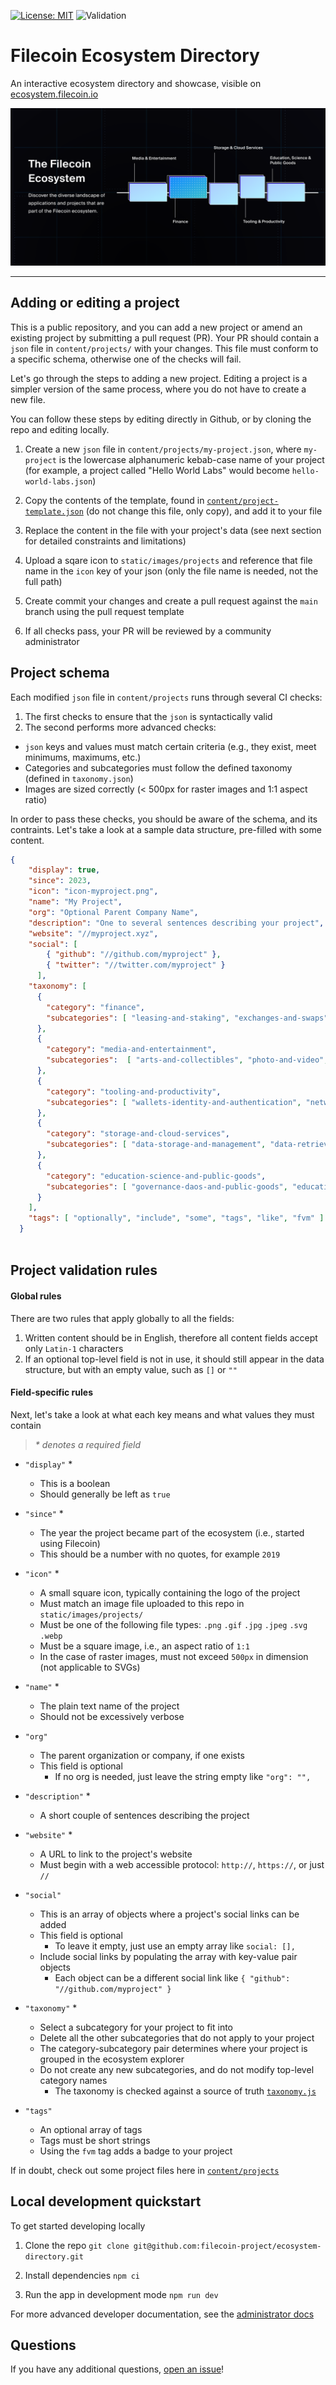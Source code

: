 [![License: MIT](https://img.shields.io/badge/License-MIT-yellow.svg)](https://opensource.org/licenses/MIT) ![Validation](https://github.com/filecoin-project/ecodash/actions/workflows/validation.yml/badge.svg?branch=develop)

# Filecoin Ecosystem Directory

An interactive ecosystem directory and showcase, visible on [ecosystem.filecoin.io](https://ecosystem.filecoin.io)

![Data Programs graph image](static/images/open-graph.png)

***

## Adding or editing a project

This is a public repository, and you can add a new project or amend an existing project by submitting a pull request (PR). Your PR should contain a `json` file in `content/projects/` with your changes. This file must conform to a specific schema, otherwise one of the checks will fail.

Let's go through the steps to adding a new project. Editing a project is a simpler version of the same process, where you do not have to create a new file. 

You can follow these steps by editing directly in Github, or by cloning the repo and editing locally.

1. Create a new `json` file in `content/projects/my-project.json`, where `my-project` is the lowercase alphanumeric kebab-case name of your project (for example, a project called "Hello World Labs" would become `hello-world-labs.json`)

2. Copy the contents of the template, found in [`content/project-template.json`](content/project-template.json) (do not change this file, only copy), and add it to your file

3. Replace the content in the file with your project's data (see next section for detailed constraints and limitations)

4. Upload a sqare icon to `static/images/projects` and reference that file name in the `icon` key of your json (only the file name is needed, not the full path)

5. Create commit your changes and create a pull request against the `main` branch using the pull request template

6. If all checks pass, your PR will be reviewed by a community administrator


## Project schema

Each modified `json` file in `content/projects` runs through several CI checks: 

1. The first checks to ensure that the `json` is syntactically valid
2. The second performs more advanced checks:
  - `json` keys and values must match certain criteria (e.g., they exist, meet minimums, maximums, etc.)
  - Categories and subcategories must follow the defined taxonomy (defined in `taxonomy.json`)
  - Images are sized correctly (< 500px for raster images and 1:1 aspect ratio)

In order to pass these checks, you should be aware of the schema, and its contraints. Let's take a look at a sample data structure, pre-filled with some content.

```json
{
    "display": true,
    "since": 2023,
    "icon": "icon-myproject.png",
    "name": "My Project",
    "org": "Optional Parent Company Name",
    "description": "One to several sentences describing your project",
    "website": "//myproject.xyz",
    "social": [
        { "github": "//github.com/myproject" },
        { "twitter": "//twitter.com/myproject" }
      ],
    "taxonomy": [
      {
        "category": "finance",
        "subcategories": [ "leasing-and-staking", "exchanges-and-swaps", "infrastructure-and-other", "bridges-and-oracles" ]
      },
      {
        "category": "media-and-entertainment",
        "subcategories":  [ "arts-and-collectibles", "photo-and-video", "music", "gaming", "communication-and-social", "publishing-and-news" ]
      },
      {
        "category": "tooling-and-productivity",
        "subcategories": [ "wallets-identity-and-authentication", "network-explorers-and-reputation", "developer-tools-and-other", "privacy-and-security", "ai-productivity-and-utilities" ]
      },
      {
        "category": "storage-and-cloud-services",
        "subcategories": [ "data-storage-and-management", "data-retrieval", "compute-services", "data-curation-and-monetization", "enterprise-solutions" ]
      },
      {
        "category": "education-science-and-public-goods",
        "subcategories": [ "governance-daos-and-public-goods", "education-and-science" ]
      }
    ],
    "tags": [ "optionally", "include", "some", "tags", "like", "fvm" ]
  }
  
```

## Project validation rules

#### Global rules

There are two rules that apply globally to all the fields:

1. Written content should be in English, therefore all content fields accept only `Latin-1` characters
2. If an optional top-level field is not in use, it should still appear in the data structure, but with an empty value, such as `[]` or `""`


#### Field-specific rules

Next, let's take a look at what each key means and what values they must contain
> _* denotes a required field_

- `"display"` *
  - This is a boolean
  - Should generally be left as `true`

- `"since"` *
  - The year the project became part of the ecosystem (i.e., started using Filecoin)
  - This should be a number with no quotes, for example `2019`

- `"icon"` *
  - A small square icon, typically containing the logo of the project
  - Must match an image file uploaded to this repo in `static/images/projects/`
  - Must be one of the following file types: `.png` `.gif` `.jpg` `.jpeg` `.svg` `.webp`
  - Must be a square image, i.e., an aspect ratio of `1:1`
  - In the case of raster images, must not exceed `500px` in dimension (not applicable to SVGs)

- `"name"` *
  - The plain text name of the project
  - Should not be excessively verbose

- `"org"`
  - The parent organization or company, if one exists
  - This field is optional
    - If no org is needed, just leave the string empty like `"org": "",`

- `"description"` *
  - A short couple of sentences describing the project

- `"website"` *
  - A URL to link to the project's website
  - Must begin with a web accessible protocol: `http://`, `https://`, or just `//`

- `"social"`
  - This is an array of objects where a project's social links can be added
  - This field is optional
    - To leave it empty, just use an empty array like `social: [],`
  - Include social links by populating the array with key-value pair objects
    - Each object can be a different social link like `{ "github": "//github.com/myproject" }`

- `"taxonomy"` *
  - Select a subcategory for your project to fit into
  - Delete all the other subcategories that do not apply to your project
  - The category-subcategory pair determines where your project is grouped in the ecosystem explorer
  - Do not create any new subcategories, and do not modify top-level category names
    - The taxonomy is checked against a source of truth [`taxonomy.js`](content/data/taxonomy.js)

- `"tags"`
  - An optional array of tags
  - Tags must be short strings
  - Using the `fvm` tag adds a badge to your project

If in doubt, check out some project files here in [`content/projects`](content/projects)


## Local development quickstart

To get started developing locally

1. Clone the repo `git clone git@github.com:filecoin-project/ecosystem-directory.git`

2. Install dependencies `npm ci`

3. Run the app in development mode `npm run dev`

For more advanced developer documentation, see the [administrator docs](/docs/admin.md)

## Questions

If you have any additional questions, [open an issue](https://github.com/filecoin-project/ecodash/issues/new/choose)!

